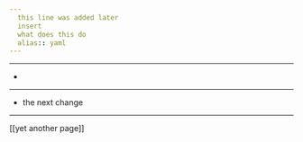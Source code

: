 ```yaml
---
  this line was added later
  insert
  what does this do
  alias:: yaml
---
```


- ---
-
- ---
- the next change
- ---
  [[yet another page]]